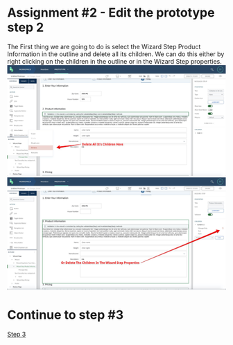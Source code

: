 # Assignment #2 - Edit the prototype step 2

The First thing we are going to do is select the Wizard Step Product Information in the outline and delete all its children. We can do this either by right clicking on the children in the outline or in the Wizard Step properties.
![Step 2 Delete](https://github.com/Innov8ion-developer/SAP_Build_Assignments/blob/master/img/%23step%202%20delete%20in%20outline.jpg)
![Step 2 Delete In Properties](https://github.com/Innov8ion-developer/SAP_Build_Assignments/blob/master/img/%232%20wizard%20step%20properties%20delete.jpg)

# Continue to step #3
[Step 3](https://github.com/Innov8ion-developer/SAP_Build_Assignmentss/tree/3_)
